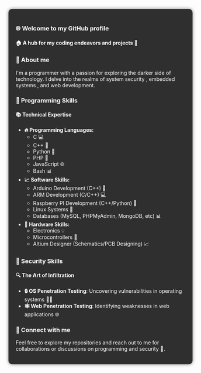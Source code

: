 <div style="background-color: #2f2f2f; color: #ffffff; padding: 20px; border-radius: 10px; box-shadow: 0 0 10px rgba(0, 0, 0, 0.5);">

### 🌐 Welcome to my GitHub profile
#### 🏠 A hub for my coding endeavors and projects 🚀

### 🤔 About me
I'm a programmer with a passion for exploring the darker side of technology. I delve into the realms of system security , embedded systems , and web development.

### 🎯 Programming Skills
#### 📚 Technical Expertise
* **🔥 Programming Languages:** 
  + C 💻
  + C++ 🚀
  + Python 🐍
  + PHP 🐘
  + JavaScript 🌐
  + Bash 📊
* **📈 Software Skills:**
  + Arduino Development (C++) 🤖
  + ARM Development (C/C++) 💻
  + Raspberry PI Development (C++/Python) 🍓
  + Linux Systems 🐧
  + Databases (MySQL, PHPMyAdmin, MongoDB, etc) 📊
* **🔌 Hardware Skills:**
  + Electronics 💡
  + Microcontrollers 🤖
  + Altium Designer (Schematics/PCB Designing) 📈

### 🚨 Security Skills
#### 🔍 The Art of Infiltration
* **🔒 OS Penetration Testing**: Uncovering vulnerabilities in operating systems 🕵️‍♂️
* **🕸️ Web Penetration Testing**: Identifying weaknesses in web applications 🌐

### 📲 Connect with me
Feel free to explore my repositories and reach out to me for collaborations or discussions on programming and security 🤝.

</div>
